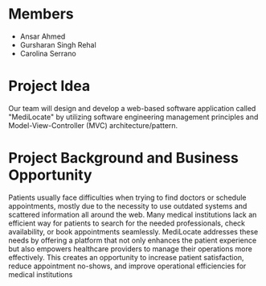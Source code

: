 # **Members**

* Ansar Ahmed
* Gursharan Singh Rehal
* Carolina Serrano

# **Project Idea**

Our team will design and develop a web-based software application called "MediLocate" by utilizing software engineering management principles and Model-View-Controller (MVC) architecture/pattern.

# **Project Background and Business Opportunity**

Patients usually face difficulties when trying to find doctors or schedule appointments, mostly due to the necessity to use outdated systems and scattered information all around the web. Many medical institutions lack an efficient way for patients to search for the needed professionals, check availability, or book appointments seamlessly. MediLocate addresses these needs by offering a platform that not only enhances the patient experience but also empowers healthcare providers to manage their operations more effectively. This creates an opportunity to increase patient satisfaction, reduce appointment no-shows, and improve operational efficiencies for medical institutions